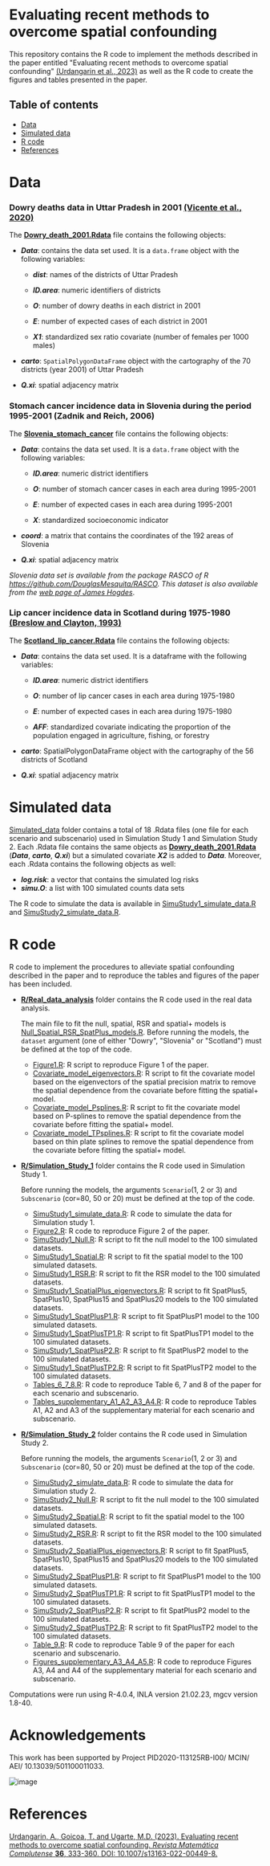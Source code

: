 # Evaluating recent methods to overcome spatial confounding

This repository contains the R code to implement the methods described in the paper entitled "Evaluating recent methods to overcome spatial confounding" [(Urdangarin et al., 2023)](https://link.springer.com/article/10.1007/s13163-022-00449-8) as well as the R code to create the figures and tables presented in the paper.

## Table of contents

-   [Data](#Data)
-   [Simulated data](#Simulated-data)
-   [R code](#R-code)
-   [References](#References)

# Data

### Dowry deaths data in Uttar Pradesh in 2001 [(Vicente et al., 2020)](https://rss.onlinelibrary.wiley.com/doi/10.1111/rssa.12545)

The [**Dowry_death_2001.Rdata**](https://github.com/spatialstatisticsupna/Spatial_confounding_article/blob/main/Data/Dowry_death_2001.Rdata) file contains the following objects:

-   ***Data***: contains the data set used. It is a `data.frame` object with the following variables:

    -   ***dist***: names of the districts of Uttar Pradesh

    -   ***ID.area***: numeric identifiers of districts

    -   ***O***: number of dowry deaths in each district in 2001

    -   ***E***: number of expected cases of each district in 2001

    -   ***X1***: standardized sex ratio covariate (number of females per 1000 males)

-   ***carto***: `SpatialPolygonDataFrame` object with the cartography of the 70 districts (year 2001) of Uttar Pradesh

-   ***Q.xi***: spatial adjacency matrix

### Stomach cancer incidence data in Slovenia during the period 1995-2001 (Zadnik and Reich, 2006)

The [**Slovenia_stomach_cancer**](https://github.com/spatialstatisticsupna/Spatial_confounding_article/blob/main/Data/Slovenia_stomach_cancer.Rdata) file contains the following objects:

-   ***Data***: contains the data set used. It is a `data.frame` object with the following variables:

    -   ***ID.area***: numeric district identifiers

    -   ***O***: number of stomach cancer cases in each area during 1995-2001

    -   ***E***: number of expected cases in each area during 1995-2001

    -   ***X***: standardized socioeconomic indicator

-   ***coord***: a matrix that contains the coordinates of the 192 areas of Slovenia

-   ***Q.xi***: spatial adjacency matrix

*Slovenia data set is available from the package RASCO of R <https://github.com/DouglasMesquita/RASCO>. This dataset is also available from the [web page of James Hogdes](https://www.biostat.umn.edu/~hodges/RPLMBook/Datasets/Datasets.html)*.

### Lip cancer incidence data in Scotland during 1975-1980 [(Breslow and Clayton, 1993)](https://www.jstor.org/stable/2290687?origin=crossref#metadata_info_tab_contents)

The [**Scotland_lip_cancer.Rdata**](https://github.com/spatialstatisticsupna/Spatial_confounding_article/blob/main/Data/Scotland_lip_cancer.Rdata) file contains the following objects:

-   ***Data***: contains the data set used. It is a dataframe with the following variables:

    -   ***ID.area***: numeric district identifiers

    -   ***O***: number of lip cancer cases in each area during 1975-1980

    -   ***E***: number of expected cases in each area during 1975-1980

    -   ***AFF***: standardized covariate indicating the proportion of the population engaged in agriculture, fishing, or forestry

-   ***carto***: SpatialPolygonDataFrame object with the cartography of the 56 districts of Scotland

-   ***Q.xi***: spatial adjacency matrix

# Simulated data

[Simulated_data](https://github.com/spatialstatisticsupna/Spatial_confounding_article/tree/main/Simulated_data) folder contains a total of 18 .Rdata files (one file for each scenario and subscenario) used in Simulation Study 1 and Simulation Study 2. Each .Rdata file contains the same objects as [**Dowry_death_2001.Rdata**](https://github.com/spatialstatisticsupna/Spatial_confounding_article/blob/main/Data/Dowry_death_2001.Rdata) (***Data***, ***carto***, ***Q.xi***) but a simulated covariate ***X2*** is added to ***Data***. Moreover, each .Rdata contains the following objects as well:

-   ***log.risk***: a vector that contains the simulated log risks
-   ***simu.O***: a list with 100 simulated counts data sets

The R code to simulate the data is available in [SimuStudy1_simulate_data.R](https://github.com/spatialstatisticsupna/Simulation_confounding_article/blob/main/R/Simulation_study_1/SimuStudy1_simulate_data.R) and [SimuStudy2_simulate_data.R](https://github.com/spatialstatisticsupna/Simulation_confounding_article/blob/main/R/Simulation_study_1/SimuStudy2_simulate_data.R).

# R code

R code to implement the procedures to alleviate spatial confounding described in the paper and to reproduce the tables and figures of the paper has been included.

-   [**R/Real_data_analysis**](https://github.com/spatialstatisticsupna/Spatial_confounding_article/tree/main/R/Real_data_analysis) folder contains the R code used in the real data analysis.

    The main file to fit the null, spatial, RSR and spatial+ models is [Null_Spatial_RSR_SpatPlus_models.R](https://github.com/spatialstatisticsupna/Simulation_confounding_article/blob/main/R/Real_data_analysis/Null_Spatial_RSR_SpatPlus_models.R). Before running the models, the `dataset` argument (one of either "Dowry", "Slovenia" or "Scotland") must be defined at the top of the code.

    -   [Figure1.R](https://github.com/spatialstatisticsupna/Simulation_confounding_article/blob/main/R/Real_data_analysis/Figure1.R): R script to reproduce Figure 1 of the paper.
    -   [Covariate_model_eigenvectors.R](https://github.com/spatialstatisticsupna/Simulation_confounding_article/blob/main/R/Real_data_analysis/Covariate_model_eigenvectors.R): R script to fit the covariate model based on the eigenvectors of the spatial precision matrix to remove the spatial dependence from the covariate before fitting the spatial+ model.
    -   [Covariate_model_Psplines.R](https://github.com/spatialstatisticsupna/Simulation_confounding_article/blob/main/R/Real_data_analysis/Covariate_model_Psplines.R): R script to fit the covariate model based on P-splines to remove the spatial dependence from the covariate before fitting the spatial+ model.
    -   [Covariate_model_TPsplines.R](https://github.com/spatialstatisticsupna/Simulation_confounding_article/blob/main/R/Real_data_analysis/Covariate_model_TPsplines.R): R script to fit the covariate model based on thin plate splines to remove the spatial dependence from the covariate before fitting the spatial+ model.

-   [**R/Simulation_Study_1**](https://github.com/spatialstatisticsupna/Spatial_confounding_article/tree/main/R/Simulation_study_1) folder contains the R code used in Simulation Study 1.

    Before running the models, the arguments `Scenario`(1, 2 or 3) and `Subscenario` (cor=80, 50 or 20) must be defined at the top of the code.
    - [SimuStudy1_simulate_data.R](https://github.com/spatialstatisticsupna/Simulation_confounding_article/blob/main/R/Simulation_study_1/SimuStudy1_simulate_data.R): R code to simulate the data for Simulation study 1.
    -   [Figure2.R](https://github.com/spatialstatisticsupna/Simulation_confounding_article/blob/main/R/Simulation_study_1/Figure2.R): R code to reproduce Figure 2 of the paper.
    -   [SimuStudy1_Null.R](https://github.com/spatialstatisticsupna/Simulation_confounding_article/blob/main/R/Simulation_study_1/SimuStudy1_Null.R): R script to fit the null model to the 100 simulated datasets.
    -   [SimuStudy1_Spatial.R](https://github.com/spatialstatisticsupna/Simulation_confounding_article/blob/main/R/Simulation_study_1/SimuStudy1_Spatial.R): R script to fit the spatial model to the 100 simulated datasets.
    -   [SimuStudy1_RSR.R](https://github.com/spatialstatisticsupna/Simulation_confounding_article/blob/main/R/Simulation_study_1/SimuStudy1_RSR.R): R script to fit the RSR model to the 100 simulated datasets.
    -   [SimuStudy1_SpatialPlus_eigenvectors.R](https://github.com/spatialstatisticsupna/Simulation_confounding_article/blob/main/R/Simulation_study_1/SimuStudy1_SpatialPlus_eigenvectors.R): R script to fit SpatPlus5, SpatPlus10, SpatPlus15 and SpatPlus20 models to the 100 simulated datasets.
    -   [SimuStudy1_SpatPlusP1.R](https://github.com/spatialstatisticsupna/Simulation_confounding_article/blob/main/R/Simulation_study_1/SimuStudy1_SpatPlusP1.R): R script to fit SpatPlusP1 model to the 100 simulated datasets.
    -   [SimuStudy1_SpatPlusTP1.R](https://github.com/spatialstatisticsupna/Simulation_confounding_article/blob/main/R/Simulation_study_1/SimuStudy1_SpatPlusTP1.R): R script to fit SpatPlusTP1 model to the 100 simulated datasets.
    -   [SimuStudy1_SpatPlusP2.R](https://github.com/spatialstatisticsupna/Simulation_confounding_article/blob/main/R/Simulation_study_1/SimuStudy1_SpatPlusP2.R): R script to fit SpatPlusP2 model to the 100 simulated datasets.
    -   [SimuStudy1_SpatPlusTP2.R](https://github.com/spatialstatisticsupna/Simulation_confounding_article/blob/main/R/Simulation_study_1/SimuStudy1_SpatPlusTP2.R): R script to fit SpatPlusTP2 model to the 100 simulated datasets.
    -   [Tables_6_7_8.R](https://github.com/spatialstatisticsupna/Simulation_confounding_article/blob/main/R/Simulation_study_1/Tables_6_7_8.R): R code to reproduce Table 6, 7 and 8 of the paper for each scenario and subscenario.
    -   [Tables_supplementary_A1_A2_A3_A4.R](https://github.com/spatialstatisticsupna/Simulation_confounding_article/blob/main/R/Simulation_study_1/Tables_supplementary_A1_A2_A3_A4.R): R code to reproduce Tables A1, A2 and A3 of the supplementary material for each scenario and subscenario.

-   [**R/Simulation_Study_2**](https://github.com/spatialstatisticsupna/Spatial_confounding_article/tree/main/R/Simulation_study_2) folder contains the R code used in Simulation Study 2.

    Before running the models, the arguments `Scenario`(1, 2 or 3) and `Subscenario` (cor=80, 50 or 20) must be defined at the top of the code.

    - [SimuStudy2_simulate_data.R](https://github.com/spatialstatisticsupna/Simulation_confounding_article/blob/main/R/Simulation_study_1/SimuStudy2_simulate_data.R): R code to simulate the data for Simulation study 2.
    -   [SimuStudy2_Null.R](https://github.com/spatialstatisticsupna/Simulation_confounding_article/blob/main/R/Simulation_study_2/SimuStudy2_Null.R): R script to fit the null model to the 100 simulated datasets.
    -   [SimuStudy2_Spatial.R](https://github.com/spatialstatisticsupna/Simulation_confounding_article/blob/main/R/Simulation_study_2/SimuStudy2_Spatial.R): R script to fit the spatial model to the 100 simulated datasets.
    -   [SimuStudy2_RSR.R](https://github.com/spatialstatisticsupna/Simulation_confounding_article/blob/main/R/Simulation_study_2/SimuStudy2_RSR.R): R script to fit the RSR model to the 100 simulated datasets.
    -   [SimuStudy2_SpatialPlus_eigenvectors.R](https://github.com/spatialstatisticsupna/Simulation_confounding_article/blob/main/R/Simulation_study_2/SimuStudy2_SpatialPlus_eigenvectors.R): R script to fit SpatPlus5, SpatPlus10, SpatPlus15 and SpatPlus20 models to the 100 simulated datasets.
    -   [SimuStudy2_SpatPlusP1.R](https://github.com/spatialstatisticsupna/Simulation_confounding_article/blob/main/R/Simulation_study_2/SimuStudy2_SpatPlusP1.R): R script to fit SpatPlusP1 model to the 100 simulated datasets.
    -   [SimuStudy2_SpatPlusTP1.R](https://github.com/spatialstatisticsupna/Simulation_confounding_article/blob/main/R/Simulation_study_2/SimuStudy2_SpatPlusTP1.R): R script to fit SpatPlusTP1 model to the 100 simulated datasets.
    -   [SimuStudy2_SpatPlusP2.R](https://github.com/spatialstatisticsupna/Simulation_confounding_article/blob/main/R/Simulation_study_2/SimuStudy2_SpatPlusP2.R): R script to fit SpatPlusP2 model to the 100 simulated datasets.
    -   [SimuStudy2_SpatPlusTP2.R](https://github.com/spatialstatisticsupna/Simulation_confounding_article/blob/main/R/Simulation_study_2/SimuStudy2_SpatPlusTP2.R): R script to fit SpatPlusTP2 model to the 100 simulated datasets.
    -   [Table_9.R](https://github.com/spatialstatisticsupna/Simulation_confounding_article/blob/main/R/Simulation_study_2/Table_9.R): R code to reproduce Table 9 of the paper for each scenario and subscenario.
    -   [Figures_supplementary_A3_A4_A5.R](https://github.com/spatialstatisticsupna/Simulation_confounding_article/blob/main/R/Simulation_study_2/Figures_supplementary_A3_A4_A5.R): R code to reproduce Figures A3, A4 and A4 of the supplementary material for each scenario and subscenario.

Computations were run using R-4.0.4, INLA version 21.02.23, mgcv version 1.8-40.

# Acknowledgements

This work has been supported by Project PID2020-113125RB-I00/ MCIN/ AEI/ 10.13039/501100011033.

![image](https://github.com/spatialstatisticsupna/Comparing-R-INLA-and-NIMBLE/blob/main/micin-aei.jpg)

# References

[Urdangarin, A., Goicoa, T. and Ugarte, M.D. (2023). Evaluating recent methods to overcome spatial confounding. *Revista Matemática Complutense* **36**, 333-360. DOI: 10.1007/s13163-022-00449-8.](https://link.springer.com/article/10.1007/s13163-022-00449-8)
